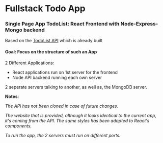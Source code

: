 # Fullstack Todo App
### Single Page App TodoList: React Frontend with Node-Express-Mongo backend

Based on the [TodoList API](https://github.com/ioanmeri/todo-api) which is already built 

#### Goal: Focus on the structure of such an App

2 Different Applications:
* React applications run on 1st server for the frontend
* Node API backend running each own server

2 seperate servers talking to another, as well as, the MongoDB server.

**Notes**:

*The API has not been cloned in case of future changes.*

*The website that is provided, although it looks identical to the current app, it's coming from the API.
The same styles has been adapted to React's components.*

*To run the app, the 2 servers must run on different ports.*
